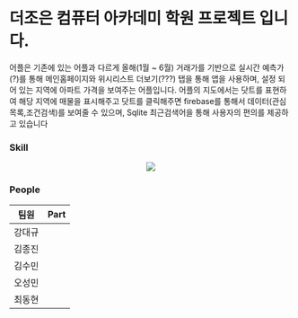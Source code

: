 # 더조은 컴퓨터 아카데미 학원 프로젝트 입니다.

어플은 기존에 있는 어플과 다르게 올해(1월 ~ 6월) 거래가를 기반으로 실시간 예측가(?)를 통해 메인홈페이지와 위시리스트 더보기(???) 탭을 통해 앱을 사용하며,  설정 되어 있는 지역에 아파트 가격을 보여주는 어플입니다.
어플의 지도에서는 닷트를 표현하여 해당 지역에 매물을 표시해주고 닷트를 클릭해주면 
firebase를 통해서 데이터(관심목록,조건검색)를 보여줄 수 있으며, Sqlite 최근검색어을 통해 사용자의 편의를 제공하고 있습니다


### Skill

<p align="center">
  <a href="https://skillicons.dev">
    <img src="https://skillicons.dev/icons?i=git,github,flutter,vscode,mysql,r,spring,sqlite,firebase,dart," />
  </a>
</p>


### People

| 팀원    | Part          |
| ------ | ------------  |
| 강대규  |               |
| 김종진  |               |
| 김수민  |               |
| 오성민  |               | 
| 최동현  |               |

